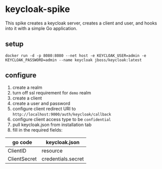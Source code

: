 # keycloak-spike

This spike creates a keycloak server, creates a client and user, and hooks into it with a simple Go application.

## setup

```
docker run -d -p 8080:8080 --net host -e KEYCLOAK_USER=admin -e KEYCLOAK_PASSWORD=admin --name keycloak jboss/keycloak:latest
```

## configure

1. create a realm
2. turn off ssl requirement for `demo` realm
3. create a client
4. create a user and password
5. configure client redirect URI to `http://localhost:9000/auth/keycloak/callback`
6. configure client access type to be `confidential`
7. pull keycloak.json from installation tab
8. fill in the required fields:

| go code | keycloak.json |
|---------|---------------|
| ClientID | resource |
| ClientSecret | credentials.secret |

